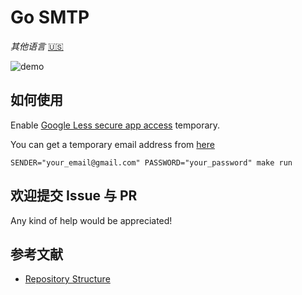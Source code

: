 # Go SMTP

*其他语言* [🇺🇸](./README.en.md)

![demo](https://user-images.githubusercontent.com/11765228/56507574-09d8b000-6522-11e9-8025-cc705315669b.gif)

## 如何使用

Enable [Google Less secure app access](https://myaccount.google.com/lesssecureapps) temporary.

You can get a temporary email address from [here](https://temp-mail.org)

```
SENDER="your_email@gmail.com" PASSWORD="your_password" make run
```

## 欢迎提交 Issue 与 PR

Any kind of help would be appreciated!

## 参考文献

- [Repository Structure](https://peter.bourgon.org/go-best-practices-2016/#repository-structure)
